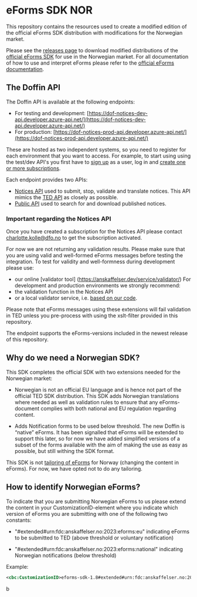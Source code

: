 # eForms SDK NOR

This repository contains the resources used to create a modified edition of the official eForms SDK distribution with modifications for the Norwegian market.

Please see the [releases page](https://github.com/anskaffelser/eforms-sdk-nor/releases) to download modified distributions of the [official eForms SDK](https://github.com/OP-TED/eForms-SDK) for use in the Norwegian market. For all documentation of how to use and interpret eForms please refer to the [official eForms documentation](https://docs.ted.europa.eu/home/index.html).

## The Doffin API

The Doffin API is available at the following endpoints:
* For testing and development: [https://dof-notices-dev-api.developer.azure-api.net/](https://dof-notices-dev-api.developer.azure-api.net/)
* For production: [https://dof-notices-prod-api.developer.azure-api.net/](https://dof-notices-prod-api.developer.azure-api.net/)

These are hosted as two independent systems, so you need to register for each environment that you want to access. For example, to start using using the test/dev API's you first have to [sign up](https://dof-notices-dev-api.developer.azure-api.net/signup) as a user, log in and [create one or more subscriptions](https://dof-notices-dev-api.developer.azure-api.net/profile).

Each endpoint provides two APIs:
* [Notices API](https://dof-notices-dev-api.developer.azure-api.net/api-details#api=eform-api&operation=645cce8e4ffd2d6d5768181e) used to submit, stop, validate and translate notices. This API mimics the [TED API](https://docs.ted.europa.eu/api/index.html) as closely as possible.
* [Public API](https://dof-notices-dev-api.developer.azure-api.net/api-details#api=public-api&operation=65015b9b566f983bdcfcaee7) used to search for and download published notices.

### Important regarding the Notices API
Once you have created a subscription for the Notices API please contact [charlotte.kolle@dfo.no](mailto:charlotte.kolle@dfo.no) to get the subscription activated.

For now we are not returning any validation results. Please make sure that you are using valid and well-formed eForms messages before testing the integration. To test for validity and well-formness during development please use:
* our online [validator tool] (https://anskaffelser.dev/service/validator/)
  For development and production environments we strongly recommend:
* the validation function in the Notices API
* or a local validator service, i.e. [based on our code](https://github.com/anskaffelser/vefa-validator).  

Please note that eForms messages using these extensions will fail validation in TED unless you pre-process with using the xslt-filter provided in this repository. 

The endpoint supports the eForms-versions included in the newest release of this repository. 

## Why do we need a Norwegian SDK? 

This SDK completes the official SDK with two extensions needed for the Norwegian market: 

* Norwegian is not an official EU language and is hence not part of the official TED SDK distribution. This SDK adds Norwegian translations where needed as well as validation rules to ensure that any eForms-document complies with both national and EU regulation regarding content. 

* Adds Notification forms to be used below threshold. The new Doffin is “native” eForms. It has been signalled that eForms will be extended to support this later, so for now we have added simplified versions of a subset of the forms available with the aim of making the use as easy as possible, but still withing the SDK format.  

This SDK is not [tailoring of eForms](https://op.europa.eu/en/publication-detail/-/publication/73a78487-cc8b-11ea-adf7-01aa75ed71a1) for Norway (changing the content in eForms). For now, we have opted not to do any tailoring.


## How to identify Norwegian eForms?

To indicate that you are submitting Norwegian eForms to us please extend the content in your CustomizationID-element where you indicate which version of eForms you are submitting with one of the following two constants:

* "#extended#urn:fdc:anskaffelser.no:2023:eforms:eu" indicating eForms to be submitted to TED (above threshold or voluntary notification)

* "#extended#urn:fdc:anskaffelser.no:2023:eforms:national" indicating Norwegian notifications (below threshold)

Example:

```xml
<cbc:CustomizationID>eforms-sdk-1.8#extended#urn:fdc:anskaffelser.no:2023:eforms:national</cbc:CustomizationID> 
```

b
